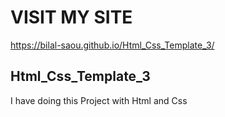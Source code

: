 # VISIT MY SITE
https://bilal-saou.github.io/Html_Css_Template_3/



## Html_Css_Template_3
I have doing this Project with Html and Css

